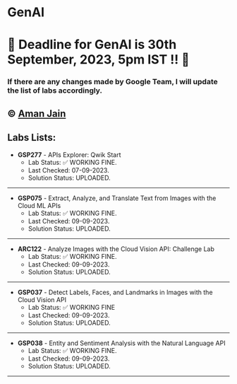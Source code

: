 # GenAI

# 🚨 Deadline for GenAI is 30th September, 2023, 5pm IST ‼️ 🚨

### If there are any changes made by Google Team, I will update the list of labs accordingly.

© [Aman Jain](https://github.com/AmanJain18)
---


## Labs Lists:

- **GSP277** - APIs Explorer: Qwik Start
  - Lab Status: ✅ WORKING FINE.
  - Last Checked: 07-09-2023.
  - Solution Status: UPLOADED.
---
- **GSP075** - Extract, Analyze, and Translate Text from Images with the Cloud ML APIs
  - Lab Status: ✅ WORKING FINE.
  - Last Checked: 09-09-2023.
  - Solution Status: UPLOADED.
---
- **ARC122** - Analyze Images with the Cloud Vision API: Challenge Lab
  - Lab Status: ✅ WORKING FINE.
  - Last Checked: 09-09-2023.
  - Solution Status: UPLOADED.
---
- **GSP037** - Detect Labels, Faces, and Landmarks in Images with the Cloud Vision API
  - Lab Status: ✅ WORKING FINE
  - Last Checked: 09-09-2023.
  - Solution Status: UPLOADED.
---
- **GSP038** - Entity and Sentiment Analysis with the Natural Language API
  - Lab Status: ✅ WORKING FINE.
  - Last Checked: 09-09-2023.
  - Solution Status: UPLOADED.
---